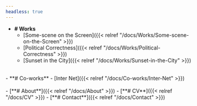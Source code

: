 ```yaml
---
headless: true
---
```

- **# Works**
  - [Some-scene on the Screen]({{< relref "/docs/Works/Some-scene-on-the-Screen" >}})
  - [Political Correctness]({{< relref "/docs/Works/Political-Correctness" >}})
  - [Sunset in the City]({{< relref "/docs/Works/Sunset-in-the-City" >}})  
<br />
- **# Co-works**
  - [Inter Net]({{< relref "/docs/Co-works/Inter-Net" >}})  
<br />  
<br />  
- [**# About**]({{< relref "/docs/About" >}})
- [**# CV**]({{< relref "/docs/CV" >}})
- [**# Contact**]({{< relref "/docs/Contact" >}})  
<br />
